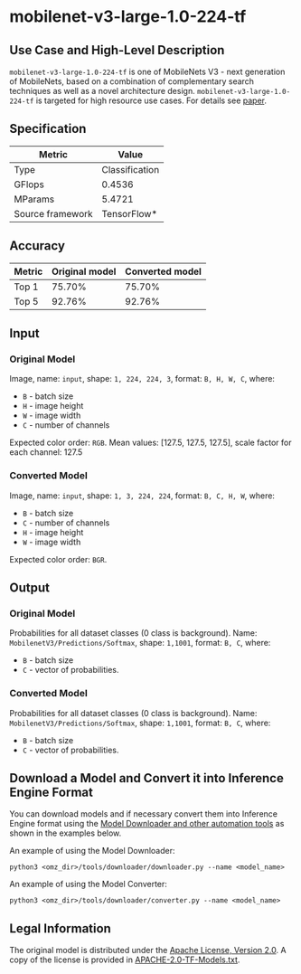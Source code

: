 # mobilenet-v3-large-1.0-224-tf

## Use Case and High-Level Description

`mobilenet-v3-large-1.0-224-tf` is one of MobileNets V3 - next generation of MobileNets,
based on a combination of complementary search techniques as well as a novel architecture design.
`mobilenet-v3-large-1.0-224-tf` is targeted for high resource use cases.
For details see [paper](https://arxiv.org/abs/1905.02244).

## Specification

| Metric                          | Value                                     |
|---------------------------------|-------------------------------------------|
| Type                            | Classification                            |
| GFlops                          | 0.4536                                    |
| MParams                         | 5.4721                                    |
| Source framework                | TensorFlow\*                              |

## Accuracy

| Metric | Original model | Converted model |
| ------ | -------------- | --------------- |
| Top 1  | 75.70%          | 75.70%         |
| Top 5  | 92.76%          | 92.76%         |

## Input

### Original Model

Image, name: `input`, shape: `1, 224, 224, 3`, format: `B, H, W, C`, where:

- `B` - batch size
- `H` - image height
- `W` - image width
- `C` - number of channels

Expected color order: `RGB`.
Mean values: [127.5, 127.5, 127.5], scale factor for each channel: 127.5

### Converted Model

Image, name: `input`, shape: `1, 3, 224, 224`, format: `B, C, H, W`, where:

- `B` - batch size
- `C` - number of channels
- `H` - image height
- `W` - image width

Expected color order: `BGR`.

## Output

### Original Model

Probabilities for all dataset classes (0 class is background). Name: `MobilenetV3/Predictions/Softmax`,
shape: `1,1001`, format: `B, C`, where:

- `B` - batch size
- `C` - vector of probabilities.

### Converted Model

Probabilities for all dataset classes (0 class is background). Name: `MobilenetV3/Predictions/Softmax`,
shape: `1,1001`, format: `B, C`, where:

- `B` - batch size
- `C` - vector of probabilities.

## Download a Model and Convert it into Inference Engine Format

You can download models and if necessary convert them into Inference Engine format using the [Model Downloader and other automation tools](../../../tools/downloader/README.md) as shown in the examples below.

An example of using the Model Downloader:
```
python3 <omz_dir>/tools/downloader/downloader.py --name <model_name>
```

An example of using the Model Converter:
```
python3 <omz_dir>/tools/downloader/converter.py --name <model_name>
```

## Legal Information

The original model is distributed under the
[Apache License, Version 2.0](https://raw.githubusercontent.com/tensorflow/models/master/LICENSE).
A copy of the license is provided in [APACHE-2.0-TF-Models.txt](../licenses/APACHE-2.0-TF-Models.txt).

